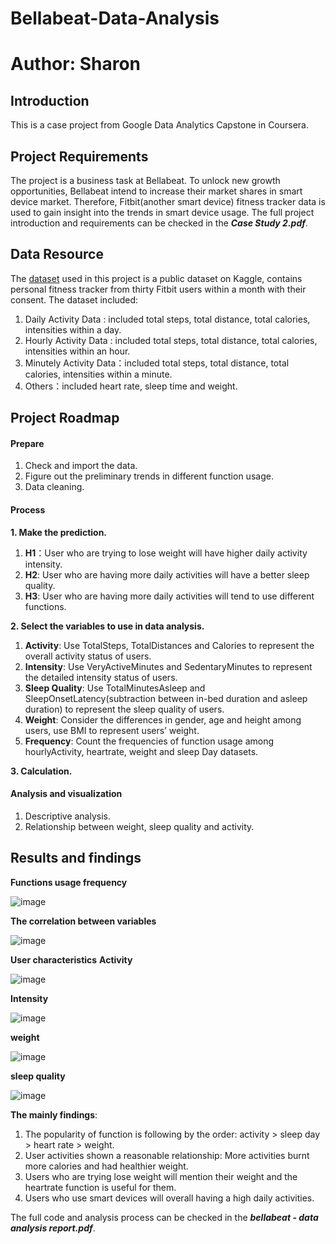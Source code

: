 # Bellabeat-Data-Analysis
# Author: Sharon

## Introduction
This is a case project from Google Data Analytics Capstone in Coursera.

## Project Requirements
The project is a business task at Bellabeat. To unlock new growth opportunities, Bellabeat intend to increase their market shares in smart device market. Therefore, Fitbit(another smart device) fitness tracker data is used to gain insight into the trends in smart device usage. The full project introduction and requirements can be checked in the ***Case Study 2.pdf***.

## Data Resource
The [dataset](https://www.kaggle.com/datasets/arashnic/fitbit) used in this project is a public dataset on Kaggle, contains personal fitness tracker from thirty Fitbit users within a month with their consent.
The dataset included:
1. Daily Activity Data : included total steps, total distance, total calories, intensities within a day.
2. Hourly Activity Data : included total steps, total distance, total calories, intensities within an hour.
3. Minutely Activity Data：included total steps, total distance, total calories, intensities within a minute.
4. Others：included heart rate, sleep time and weight.

## Project Roadmap
#### Prepare
1.	 Check and import the data.
2.  Figure out the preliminary trends in different function usage.
3.  Data cleaning.

#### Process
**1.  Make the prediction.**
  1) **H1**：User who are trying to lose weight will have higher daily activity intensity.
  2) **H2**:	User who are having more daily activities will have a better sleep quality.
  3) **H3**:	User who are having more daily activities will tend to use different functions.

**2.  Select the variables to use in data analysis.**
  1) **Activity**: Use TotalSteps, TotalDistances and Calories to represent the overall activity status of users.
  2) **Intensity**: Use VeryActiveMinutes and SedentaryMinutes to represent the detailed intensity status of users.
  3) **Sleep Quality**: Use TotalMinutesAsleep and SleepOnsetLatency(subtraction between in-bed duration and asleep duration) to represent the sleep quality of users.
  4) **Weight**: Consider the differences in gender, age and height among users, use BMI to represent users’ weight.
  5) **Frequency**: Count the frequencies of function usage among hourlyActivity, heartrate, weight and sleep Day datasets.

**3.  Calculation.**

#### Analysis and visualization
1. Descriptive analysis.
2. Relationship between weight, sleep quality and activity.

## Results and findings
**Functions usage frequency**

![image](https://github.com/sharonlittleshark/Bellabeat-Data-Analysis/assets/126043660/1ed9f4c1-75fb-4542-b013-e72a343abd7c)

**The correlation between variables**

![image](https://github.com/sharonlittleshark/Bellabeat-Data-Analysis/assets/126043660/fef2daa5-1b68-4d67-8ed6-0cd81f43efe2)

**User characteristics**
**Activity**

![image](https://github.com/sharonlittleshark/Bellabeat-Data-Analysis/assets/126043660/aaee9d51-143a-4c94-8f0c-1b39d4502d05)

**Intensity**

![image](https://github.com/sharonlittleshark/Bellabeat-Data-Analysis/assets/126043660/5dd903b5-4b13-4a16-9ed7-18f6cb920af9)

**weight**

![image](https://github.com/sharonlittleshark/Bellabeat-Data-Analysis/assets/126043660/8ec2ec28-b715-4f35-a3c2-8f29c7a40398)

**sleep quality**

![image](https://github.com/sharonlittleshark/Bellabeat-Data-Analysis/assets/126043660/957a5d2d-77af-48d4-82d0-2e4d418b18d6)

**The mainly findings**:
1.	The popularity of function is following by the order: activity > sleep day > heart rate > weight.
2.	User activities shown a reasonable relationship: More activities burnt more calories and had healthier weight.
3.	Users who are trying lose weight will mention their weight and the heartrate function is useful for them.
4.	Users who use smart devices will overall having a high daily activities.

The full code and analysis process can be checked in the ***bellabeat - data analysis report.pdf***.
